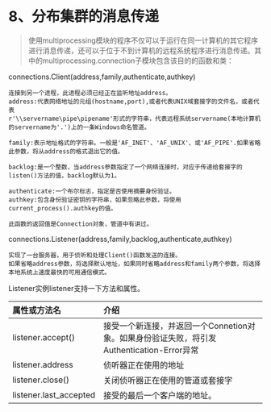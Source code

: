 # 8、分布集群的消息传递

> 使用multiprocessing模块的程序不仅可以于运行在同一计算机的其它程序进行消息传递，还可以于位于不到计算机的远程系统程序进行消息传递。其中的multiprocessing.connection子模块包含该目的的函数和类：

connections.Client\(address,family,authenticate,authkey\)

```
连接到另一个进程，此进程必须已经正在监听地址address。
address:代表网络地址的元组(hostname,port),或者代表UNIX域套接字的文件名，或者代表
r'\\servername\pipe\pipename'形式的字符串，代表远程系统servername(本地计算机的servername为'.')上的一条Windows命名管道。

family:表示地址格式的字符串。一般是'AF_INET'、'AF_UNIX'、或'AF_PIPE'.如果省略此参数，将从address的格式退出它的值。

backlog:是一个整数，当address参数指定了一个网络连接时，对应于传递给套接字的listen()方法的值，backlog默认为1。

authenticate:一个布尔标志，指定是否使用摘要身份验证。
authkey:包含身份验证密钥的字符串，如果忽略此参数，将使用current_process().authkey的值。

此函数的返回值是Connection对象，管道中有讲过。
```

connections.Listener\(address,family,backlog,authenticate,authkey\)

```
实现了一台服务器，用于侦听和处理Client()函数发送的连接。
如果省略address参数，将选择默认地址，如果同时省略address和family两个参数，将选择本地系统上速度最快的可用通信模式。
```

Listener实例listener支持一下方法和属性。

| 属性或方法名 | 介绍 |
| :--- | :--- |
| listener.accept\(\) | 接受一个新连接，并返回一个Connetion对象。如果身份验证失败，将引发Authentication-Error异常 |
| listener.address | 侦听器正在使用的地址 |
| listener.close\(\) | 关闭侦听器正在使用的管道或套接字 |
| listener.last\_accepted | 接受的最后一个客户端的地址。 |



